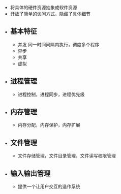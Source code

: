 - 将具体的硬件资源抽象成软件资源
- 开放了简单的访问方式，隐藏了具体细节
- ## 基本特征
	- 并发
	  同一时间间隔内执行，调度多个程序
	- 异步
	- 共享
	- 虚拟
- ## 进程管理
	- 进程控制，进程同步，进程优先级
- ## 内存管理
	- 内存分配，内存保护，内存扩展
- ## 文件管理
	- 文件存储管理，文件目录管理，文件读写权限管理
- ## 输入输出管理
	- 提供一个让用户交互的造作系统